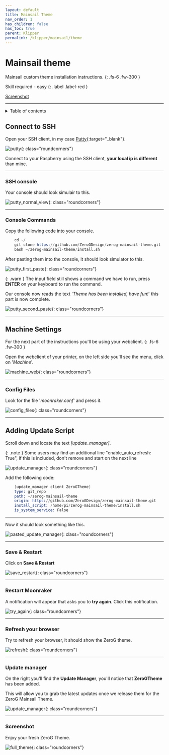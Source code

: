 ```yaml
---
layout: default
title: Mainsail Theme
nav_order: 1
has_children: false
has_toc: true
parent: Klipper
permalink: /klipper/mainsail/theme
---
```


# Mainsail theme

Mainsail custom theme installation instructions.
{: .fs-6 .fw-300 }

Skill required - easy
{: .label .label-red }

[Screenshot](#screenshot)

---

<details closed markdown="block">
  <summary>
    Table of contents
  </summary>
1. TOC
{:toc}
</details>


## Connect to SSH

Open your SSH client, in my case [Putty](https://www.putty.org/){:target="_blank"}.

![putty](../../assets/images/howto/theme/step1.png){: class="roundcorners"}

Connect to your Raspberry using the SSH client, **your local ip is different** than mine.

---

### SSH console

Your console should look simulair to this.

![putty_normal_view](../../assets/images/howto/theme/step2.png){: class="roundcorners"}

---

### Console Commands

Copy the following code into your console.

```s
    cd ~/
    git clone https://github.com/ZeroGDesign/zerog-mainsail-theme.git
    bash ~/zerog-mainsail-theme/install.sh
```

After pasting them into the console, it should look simulator to this.

![putty_first_paste](../../assets/images/howto/theme/step3.png){: class="roundcorners"}


{: .warn }
The input field still shows a command we have to run, press **ENTER** on your keyboard to run the command.

Our console now reads the text '*Theme has been installed, have fun!*' this part is now complete.

![putty_second_paste](../../assets/images/howto/theme/step4.png){: class="roundcorners"}

---

## Machine Settings

For the next part of the instructions you'll be using your webclient.
{: .fs-6 .fw-300 }

Open the webclient of your printer, on the left side you'll see the menu, click on '*Machine*'.

![machine_web](../../assets/images/howto/theme/step5.png){: class="roundcorners"}

---

### Config Files

Look for the file '*moonraker.conf*' and press it.

![config_files](../../assets/images/howto/theme/step6.png){: class="roundcorners"}

---

## Adding Update Script

Scroll down and locate the text *[update_manager]*.

{: .note }
Some users may find an additional line "enable_auto_refresh: True", if this is included, don't remove and start on the next line

![update_manager](../../assets/images/howto/theme/step7.png){: class="roundcorners"}

Add the following code:

```s
    [update_manager client ZeroGTheme]
    type: git_repo
    path: ~/zerog-mainsail-theme
    origin: https://github.com/ZeroGDesign/zerog-mainsail-theme.git
    install_script: /home/pi/zerog-mainsail-theme/install.sh
    is_system_service: False
```

---

Now it should look something like this.

![pasted_update_manager](../../assets/images/howto/theme/step8.png){: class="roundcorners"}

---

### Save & Restart

Click on **Save & Restart**

![save_restart](../../assets/images/howto/theme/step9.png){: class="roundcorners"}

---

### Restart Moonraker

A notification will appear that asks you to **try again**. Click this notification.

![try_again](../../assets/images/howto/theme/step10.png){: class="roundcorners"}

---

### Refresh your browser

Try to refresh your browser, it should show the ZeroG theme.

![refresh](../../assets/images/howto/theme/step11.png){: class="roundcorners"}

---

### Update manager

On the right you'll find the **Update Manager**, you'll notice that **ZeroGTheme** has been added.

This will allow you to grab the latest updates once we release them for the ZeroG Mainsail Theme.

![update_manager](../../assets/images/howto/theme/step12.png){: class="roundcorners"}

---

### Screenshot

Enjoy your fresh ZeroG Theme.

![full_theme](../../assets/images/howto/theme/step13.png){: class="roundcorners"}
